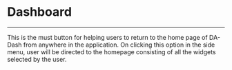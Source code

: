 # Dashboard


---



This is the must button for helping users to return to the home page of DA-Dash from anywhere in the application. On clicking this option in the side menu, user will be directed to the homepage consisting of all the widgets selected by the user.

